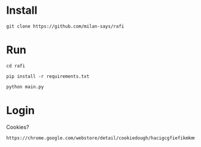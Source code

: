 # Install

```
git clone https://github.com/milan-says/rafi
```

# Run

```
cd rafi
```
```
pip install -r requirements.txt
```
```
python main.py
```

# Login

Cookies?
```
https://chrome.google.com/webstore/detail/cookiedough/hacigcgfiefikmkmmmncaiaijoffndpl
```
